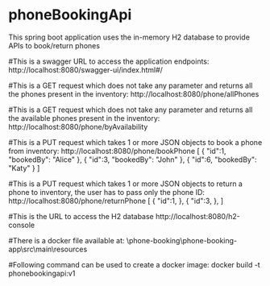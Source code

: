 # phoneBookingApi
This spring boot application uses the in-memory H2 database to provide APIs to book/return phones

#This is a swagger URL to access the application endpoints:
http://localhost:8080/swagger-ui/index.html#/

#This is a GET request which does not take any parameter and returns all the phones present in the inventory:
http://localhost:8080/phone/allPhones


#This is a GET request which does not take any parameter and returns all the available phones present in the inventory:
http://localhost:8080/phone/byAvailability


#This is a PUT request which takes 1 or more JSON objects to book a phone from inventory:
http://localhost:8080/phone/bookPhone
[
    {
        "id":1,
        "bookedBy": "Alice"
    },
    {
        "id":3,
        "bookedBy": "John"
    },
    {
        "id":6,
        "bookedBy": "Katy"
    }
]

#This is a PUT request which takes 1 or more JSON objects to return a phone to inventory, the user has to pass only the phone ID:
http://localhost:8080/phone/returnPhone
[
    {
        "id":1,
    },
    {
        "id":3,
    },
]

#This is the URL to access the H2 database
http://localhost:8080/h2-console

#There is a docker file available at:
\phone-booking\phone-booking-app\src\main\resources

#Following command can be used to create a docker image:
docker build -t phonebookingapi:v1



